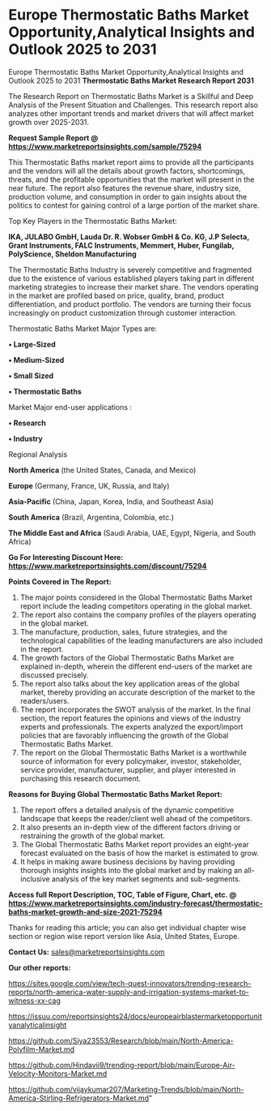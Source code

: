 # Europe Thermostatic Baths Market Opportunity,Analytical Insights and Outlook 2025 to 2031
Europe Thermostatic Baths Market Opportunity,Analytical Insights and Outlook 2025 to 2031
<strong>Thermostatic Baths Market Research Report 2031</strong>

The Research Report on Thermostatic Baths Market is a Skillful and Deep Analysis of the Present Situation and Challenges. This research report also analyzes other important trends and market drivers that will affect market growth over 2025-2031.

<strong>Request Sample Report @ <a href=https://www.marketreportsinsights.com/sample/75294>https://www.marketreportsinsights.com/sample/75294</a></strong>

This Thermostatic Baths market report aims to provide all the participants and the vendors will all the details about growth factors, shortcomings, threats, and the profitable opportunities that the market will present in the near future. The report also features the revenue share, industry size, production volume, and consumption in order to gain insights about the politics to contest for gaining control of a large portion of the market share.

Top Key Players in the Thermostatic Baths Market:

<strong>IKA, JULABO GmbH, Lauda Dr. R. Wobser GmbH & Co. KG, J.P Selecta, Grant Instruments, FALC Instruments, Memmert, Huber, Fungilab, PolyScience, Sheldon Manufacturing</strong>

The Thermostatic Baths Industry is severely competitive and fragmented due to the existence of various established players taking part in different marketing strategies to increase their market share. The vendors operating in the market are profiled based on price, quality, brand, product differentiation, and product portfolio. The vendors are turning their focus increasingly on product customization through customer interaction.

Thermostatic Baths Market Major Types are:

<strong>• Large-Sized

• Medium-Sized

• Small Sized

• Thermostatic Baths</strong>

Market Major end-user applications :

<strong>• Research

• Industry</strong>

Regional Analysis

</u><strong><b>North America</b></strong> (the United States, Canada, and Mexico)

<strong><b>Europe </b></strong>(Germany, France, UK, Russia, and Italy)

<strong><b>Asia-Pacific</b></strong> (China, Japan, Korea, India, and Southeast Asia)

<strong><b>South America</b></strong> (Brazil, Argentina, Colombia, etc.)

<strong><b>The Middle East and Africa</b></strong> (Saudi Arabia, UAE, Egypt, Nigeria, and South Africa)

<strong>Go For Interesting Discount Here: <a href=https://www.marketreportsinsights.com/discount/75294>https://www.marketreportsinsights.com/discount/75294</a></strong>

<strong>Points Covered in The Report:</strong>
<ol>
  <li>The major points considered in the Global Thermostatic Baths Market report include the leading competitors operating in the global market.</li>
  <li>The report also contains the company profiles of the players operating in the global market.</li>
  <li>The manufacture, production, sales, future strategies, and the technological capabilities of the leading manufacturers are also included in the report.</li>
  <li>The growth factors of the Global Thermostatic Baths Market are explained in-depth, wherein the different end-users of the market are discussed precisely.</li>
  <li>The report also talks about the key application areas of the global market, thereby providing an accurate description of the market to the readers/users.</li>
  <li>The report incorporates the SWOT analysis of the market. In the final section, the report features the opinions and views of the industry experts and professionals. The experts analyzed the export/import policies that are favorably influencing the growth of the Global Thermostatic Baths Market.</li>
  <li>The report on the Global Thermostatic Baths Market is a worthwhile source of information for every policymaker, investor, stakeholder, service provider, manufacturer, supplier, and player interested in purchasing this research document.</li>
</ol>
<strong>Reasons for Buying Global Thermostatic Baths Market Report:</strong>

<ol>
  <li>The report offers a detailed analysis of the dynamic competitive landscape that keeps the reader/client well ahead of the competitors.</li>
  <li>It also presents an in-depth view of the different factors driving or restraining the growth of the global market.</li>
  <li>The Global Thermostatic Baths Market report provides an eight-year forecast evaluated on the basis of how the market is estimated to grow.</li>
  <li>It helps in making aware business decisions by having providing thorough insights insights into the global market and by making an all-inclusive analysis of the key market segments and sub-segments.</li>
</ol>
<strong>Access full Report Description, TOC, Table of Figure, Chart, etc. @ <a href=https://www.marketreportsinsights.com/industry-forecast/thermostatic-baths-market-growth-and-size-2021-75294>https://www.marketreportsinsights.com/industry-forecast/thermostatic-baths-market-growth-and-size-2021-75294</a></strong>


Thanks for reading this article; you can also get individual chapter wise section or region wise report version like Asia, United States, Europe.

<strong>Contact Us:</strong>
sales@marketreportsinsights.com

<strong>Our other reports:</strong>

<a href=https://sites.google.com/view/tech-quest-innovators/trending-research-reports/north-america-water-supply-and-irrigation-systems-market-to-witness-xx-cag>https://sites.google.com/view/tech-quest-innovators/trending-research-reports/north-america-water-supply-and-irrigation-systems-market-to-witness-xx-cag</a>

<a href=https://issuu.com/reportsinsights24/docs/europeairblastermarketopportunityanalyticalinsight>https://issuu.com/reportsinsights24/docs/europeairblastermarketopportunityanalyticalinsight</a>

<a href=https://github.com/Siya23553/Research/blob/main/North-America-Polyfilm-Market.md>https://github.com/Siya23553/Research/blob/main/North-America-Polyfilm-Market.md</a>

<a href=https://github.com/Hindavii9/trending-report/blob/main/Europe-Air-Velocity-Monitors-Market.md>https://github.com/Hindavii9/trending-report/blob/main/Europe-Air-Velocity-Monitors-Market.md</a>

<a href=https://github.com/vijaykumar207/Marketing-Trends/blob/main/North-America-Stirling-Refrigerators-Market.md>https://github.com/vijaykumar207/Marketing-Trends/blob/main/North-America-Stirling-Refrigerators-Market.md</a>"
